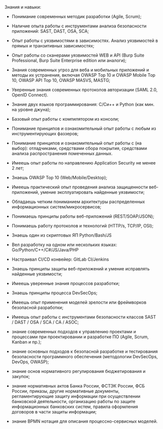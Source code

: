 Знания и навыки:

- Понимание современных методик разработки (Agile, Scrum);
- Наличие опыта работы с инструментами анализа безопасности приложений: SAST, DAST, OSA, SCA;
- Опыт работы с уязвимостями в зависимостях. Анализ уязвимостей в прямых и транзитивных зависимостях;
- Опыт работы со сканерами уязвимостей WEB и API (Burp Suite Professional, Burp Suite Enterprise edition или аналоги);
- Знания современных угроз для веба и мобильных приложений и методы их устранения, включая OWASP Top 10 и OWASP Mobile Top 10, OWASP API Top 10, OWASP MASVS, MASTG;
- Уверенные знания современных протоколов авторизации (SAML 2.0, OpenID Connect).

- Знание двух языков программирования: C/Си++ и Python (как мин. на уровне джуна);
- Базовый опыт работы с компилятором из консоли;
- Понимание принципов и ознакомительный опыт работы с любым из инструментирующих фаззеров;
- Понимание принципов и ознакомительный опыт работы с (на выбор): отладчиками, средствами сбора покрытия, средствами анализа распространения помеченных данных.

- Имеешь опыт работы по направлению Application Security не менее 2 лет;
- Знаешь OWASP Top 10 (Web/Mobile/Desktop);
- Имеешь практический опыт проведения анализа защищенности веб-приложений, умение эксплуатировать найденные уязвимости;
- Обладаешь четким пониманием архитектуры распределенных информационных систем/микросервисов;
- Понимаешь принципы работы веб-приложений (REST/SOAP/JSON);
- Понимаешь работу протоколов и технологий (HTTP/s, TCP/IP, OSI);
- Знаешь один из скриптовых ЯП Python/Bash/JS
- Вел разработку на одном или нескольких языках: Go/Python/C++/C#/JS/Java/PHP
- Настраивал CI/CD конвейер: GitLab CI/Jenkins
- Знаешь принципы защиты веб-приложений и умение исправлять найденные уязвимости;
- Имеешь уверенные знания процессов разработки;
- Знаешь принципы процесса DevSecOps;
- Имеешь опыт применения моделей зрелости или фреймворков безопасной разработки;
- Имеешь опыт работы с инструментами безопасности классов SAST / DAST / OSA / SCA / CA / ASOC;

- знание современных подходов к управлению проектами и процессами при проектировании и разработке ПО (Agile, Scrum, Kanban и пр.);
- знание основных подходов к безопасной разработке и тестирования безопасности программного обеспечения (методологии DevSecOps, DevOps, OWASP);
- знание основ нормативного регулирования бюджетирования и закупок;
- знание нормативных актов Банка России, ФСТЭК России, ФСБ России, приказы, другие нормативные документы, регламентирующие защиту информации при осуществлении банковской деятельности, организацию работы по защите информационных банковских систем, правила оформления договоров в части защиты информации;
- знание BPMN нотация для описания процессно-сервисных моделей.